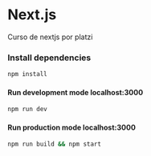 # Next.js
Curso de nextjs por platzi

### Install dependencies
```sh
npm install
```
#### Run development mode localhost:3000
```sh
npm run dev
```
#### Run production mode localhost:3000
```sh
npm run build && npm start
```
 